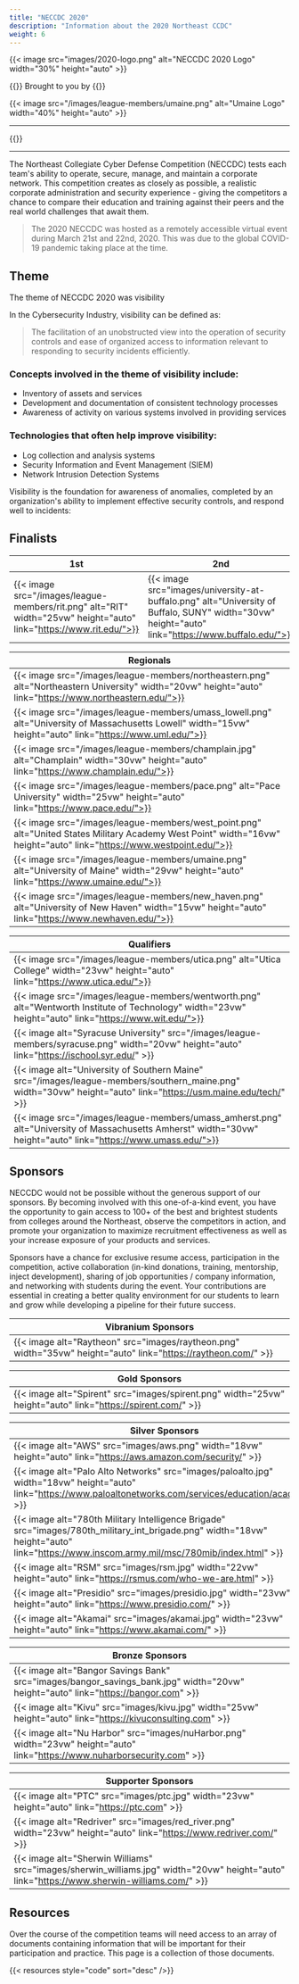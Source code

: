 ```yaml
---
title: "NECCDC 2020"
description: "Information about the 2020 Northeast CCDC"
weight: 6
---
```


{{< image src="images/2020-logo.png" alt="NECCDC 2020 Logo" width="30%" height="auto" >}}

{{<intro>}}
Brought to you by
{{</intro>}}

{{< image src="/images/league-members/umaine.png" alt="Umaine Logo" width="40%" height="auto" >}}

---

{{<toc>}}

---

The Northeast Collegiate Cyber Defense Competition (NECCDC) tests each team's ability to operate, secure, manage, and maintain a corporate network. This competition creates as closely as possible, a realistic corporate administration and security experience - giving the competitors a chance to compare their education and training against their peers and the real world challenges that await them. 

> The 2020 NECCDC was hosted as a remotely accessible virtual event during March 21st and 22nd, 2020. This was due to the global COVID-19 pandemic taking place at the time.

## Theme

The theme of NECCDC 2020 was visibility

In the Cybersecurity Industry, visibility can be defined as:
> The facilitation of an unobstructed view into the operation of security controls and ease of organized access to information relevant to responding to security incidents efficiently.

### Concepts involved in the theme of visibility include:

* Inventory of assets and services
* Development and documentation of consistent technology processes
* Awareness of activity on various systems involved in providing services

### Technologies that often help improve visibility:

* Log collection and analysis systems
* Security Information and Event Management (SIEM)
* Network Intrusion Detection Systems

Visibility is the foundation for awareness of anomalies, completed by an organization's ability to implement effective security controls, and respond well to incidents:


## Finalists

| **1st** | **2nd** | **3rd** |
| - | - | - |
| {{< image src="/images/league-members/rit.png" alt="RIT" width="25vw" height="auto" link="https://www.rit.edu/">}} | {{< image src="images/university-at-buffalo.png" alt="University of Buffalo, SUNY" width="30vw" height="auto" link="https://www.buffalo.edu/">}} | {{< image src="/images/league-members/albany.png" alt="University at Albany, SUNY" width="25vw" height="auto" link="https://www.albany.edu/">}} |


| **Regionals** |
| - |
| {{< image src="/images/league-members/northeastern.png" alt="Northeastern University" width="20vw" height="auto" link="https://www.northeastern.edu/">}} |
| {{< image src="/images/league-members/umass_lowell.png" alt="University of Massachusetts Lowell" width="15vw" height="auto" link="https://www.uml.edu/">}} |
| {{< image src="/images/league-members/champlain.jpg" alt="Champlain" width="30vw" height="auto" link="https://www.champlain.edu/">}} |
| {{< image src="/images/league-members/pace.png" alt="Pace University" width="25vw" height="auto" link="https://www.pace.edu/">}} |
| {{< image src="/images/league-members/west_point.png" alt="United States Military Academy West Point" width="16vw" height="auto" link="https://www.westpoint.edu/">}} |
| {{< image src="/images/league-members/umaine.png" alt="University of Maine" width="29vw" height="auto" link="https://www.umaine.edu/">}} |
| {{< image src="/images/league-members/new_haven.png" alt="University of New Haven" width="15vw" height="auto" link="https://www.newhaven.edu/">}} |

| **Qualifiers** |
| - |
| {{< image src="/images/league-members/utica.png" alt="Utica College" width="23vw" height="auto" link="https://www.utica.edu/">}} |
| {{< image src="/images/league-members/wentworth.png" alt="Wentworth Institute of Technology" width="23vw" height="auto" link="https://www.wit.edu/">}} |
| {{< image alt="Syracuse University" src="/images/league-members/syracuse.png" width="20vw" height="auto" link="https://ischool.syr.edu/" >}} |
| {{< image alt="University of Southern Maine" src="/images/league-members/southern_maine.png" width="30vw" height="auto" link="https://usm.maine.edu/tech/" >}} |
| {{< image src="/images/league-members/umass_amherst.png" alt="University of Massachusetts Amherst" width="30vw" height="auto" link="https://www.umass.edu/">}} |

## Sponsors

NECCDC would not be possible without the generous support of our sponsors. By becoming involved with this one-of-a-kind event, you have the opportunity to gain access to 100+ of the best and brightest students from colleges around the Northeast, observe the competitors in action, and promote your organization to maximize recruitment effectiveness as well as your increase exposure of your products and services.

Sponsors have a chance for exclusive resume access, participation in the competition, active collaboration (in-kind donations, training, mentorship, inject development), sharing of job opportunities / company information, and networking with students during the event. Your contributions are essential in creating a better quality environment for our students to learn and grow while developing a pipeline for their future success.

| **Vibranium Sponsors** |
| - |
| {{< image alt="Raytheon" src="images/raytheon.png" width="35vw" height="auto" link="https://raytheon.com/" >}} |

| **Gold Sponsors** |
| - |
| {{< image alt="Spirent" src="images/spirent.png" width="25vw" height="auto" link="https://spirent.com/" >}} |

| **Silver Sponsors** |
| - |
| {{< image alt="AWS" src="images/aws.png" width="18vw" height="auto" link="https://aws.amazon.com/security/" >}} |
| {{< image alt="Palo Alto Networks" src="images/paloalto.jpg" width="18vw" height="auto" link="https://www.paloaltonetworks.com/services/education/academy" >}} |
| {{< image alt="780th Military Intelligence Brigade" src="images/780th_military_int_brigade.png" width="18vw" height="auto" link="https://www.inscom.army.mil/msc/780mib/index.html" >}} |
| {{< image alt="RSM" src="images/rsm.jpg" width="22vw" height="auto" link="https://rsmus.com/who-we-are.html" >}} |
| {{< image alt="Presidio" src="images/presidio.jpg" width="23vw" height="auto" link="https://www.presidio.com/" >}} |
| {{< image alt="Akamai" src="images/akamai.jpg" width="23vw" height="auto" link="https://www.akamai.com/" >}} |

| **Bronze Sponsors** |
| - |
| {{< image alt="Bangor Savings Bank" src="images/bangor_savings_bank.jpg" width="20vw" height="auto" link="https://bangor.com" >}} |
| {{< image alt="Kivu" src="images/kivu.jpg" width="25vw" height="auto" link="https://kivuconsulting.com" >}} |
| {{< image alt="Nu Harbor" src="images/nuHarbor.png" width="23vw" height="auto" link="https://www.nuharborsecurity.com" >}} |

| **Supporter Sponsors** |
| - |
| {{< image alt="PTC" src="images/ptc.jpg" width="23vw" height="auto" link="https://ptc.com" >}} |
| {{< image alt="Redriver" src="images/red_river.png" width="23vw" height="auto" link="https://www.redriver.com/" >}} |
| {{< image alt="Sherwin Williams" src="images/sherwin_williams.jpg" width="20vw" height="auto" link="https://www.sherwin-williams.com/" >}} |

## Resources

Over the course of the competition teams will need access to an array of documents containing information that will be important for their participation and practice. This page is a collection of those documents.

{{< resources style="code" sort="desc" />}}
